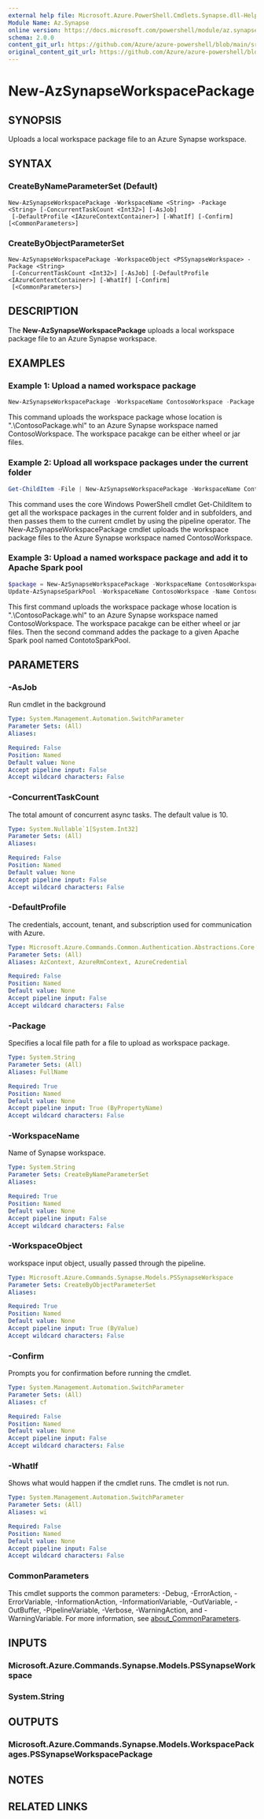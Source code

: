 ```yaml
---
external help file: Microsoft.Azure.PowerShell.Cmdlets.Synapse.dll-Help.xml
Module Name: Az.Synapse
online version: https://docs.microsoft.com/powershell/module/az.synapse/new-azsynapseworkspacepackage
schema: 2.0.0
content_git_url: https://github.com/Azure/azure-powershell/blob/main/src/Synapse/Synapse/help/New-AzSynapseWorkspacePackage.md
original_content_git_url: https://github.com/Azure/azure-powershell/blob/main/src/Synapse/Synapse/help/New-AzSynapseWorkspacePackage.md
---
```


# New-AzSynapseWorkspacePackage

## SYNOPSIS
Uploads a local workspace package file to an Azure Synapse workspace.

## SYNTAX

### CreateByNameParameterSet (Default)
```
New-AzSynapseWorkspacePackage -WorkspaceName <String> -Package <String> [-ConcurrentTaskCount <Int32>] [-AsJob]
 [-DefaultProfile <IAzureContextContainer>] [-WhatIf] [-Confirm] [<CommonParameters>]
```

### CreateByObjectParameterSet
```
New-AzSynapseWorkspacePackage -WorkspaceObject <PSSynapseWorkspace> -Package <String>
 [-ConcurrentTaskCount <Int32>] [-AsJob] [-DefaultProfile <IAzureContextContainer>] [-WhatIf] [-Confirm]
 [<CommonParameters>]
```

## DESCRIPTION
The **New-AzSynapseWorkspacePackage** uploads a local workspace package file to an Azure Synapse workspace.

## EXAMPLES

### Example 1: Upload a named workspace package
```powershell
New-AzSynapseWorkspacePackage -WorkspaceName ContosoWorkspace -Package ".\ContosoPackage.whl"
```

This command uploads the workspace package whose location is ".\ContosoPackage.whl" to an Azure Synapse workspace named ContosoWorkspace. The workspace pacakge can be either wheel or jar files.

### Example 2: Upload all workspace packages under the current folder
```powershell
Get-ChildItem -File | New-AzSynapseWorkspacePackage -WorkspaceName ContosoWorkspace
```

This command uses the core Windows PowerShell cmdlet Get-ChildItem to get all the workspace packages in the current folder and in subfolders, and then passes them to the current cmdlet by using the pipeline operator. The New-AzSynapseWorkspacePackage cmdlet uploads the workspace package files to the Azure Synapse workspace named ContosoWorkspace.

### Example 3: Upload a named workspace package and add it to Apache Spark pool
```powershell
$package = New-AzSynapseWorkspacePackage -WorkspaceName ContosoWorkspace -Package ".\ContosoPackage.whl"
Update-AzSynapseSparkPool -WorkspaceName ContosoWorkspace -Name ContosoSparkPool -PackageAction Add -Package $package
```

This first command uploads the workspace package whose location is ".\ContosoPackage.whl" to an Azure Synapse workspace named ContosoWorkspace. The workspace pacakge can be either wheel or jar files. Then the second command addes the package to a given Apache Spark pool named ContotoSparkPool.

## PARAMETERS

### -AsJob
Run cmdlet in the background

```yaml
Type: System.Management.Automation.SwitchParameter
Parameter Sets: (All)
Aliases:

Required: False
Position: Named
Default value: None
Accept pipeline input: False
Accept wildcard characters: False
```

### -ConcurrentTaskCount
The total amount of concurrent async tasks.
The default value is 10.

```yaml
Type: System.Nullable`1[System.Int32]
Parameter Sets: (All)
Aliases:

Required: False
Position: Named
Default value: None
Accept pipeline input: False
Accept wildcard characters: False
```

### -DefaultProfile
The credentials, account, tenant, and subscription used for communication with Azure.

```yaml
Type: Microsoft.Azure.Commands.Common.Authentication.Abstractions.Core.IAzureContextContainer
Parameter Sets: (All)
Aliases: AzContext, AzureRmContext, AzureCredential

Required: False
Position: Named
Default value: None
Accept pipeline input: False
Accept wildcard characters: False
```

### -Package
Specifies a local file path for a file to upload as workspace package.

```yaml
Type: System.String
Parameter Sets: (All)
Aliases: FullName

Required: True
Position: Named
Default value: None
Accept pipeline input: True (ByPropertyName)
Accept wildcard characters: False
```

### -WorkspaceName
Name of Synapse workspace.

```yaml
Type: System.String
Parameter Sets: CreateByNameParameterSet
Aliases:

Required: True
Position: Named
Default value: None
Accept pipeline input: False
Accept wildcard characters: False
```

### -WorkspaceObject
workspace input object, usually passed through the pipeline.

```yaml
Type: Microsoft.Azure.Commands.Synapse.Models.PSSynapseWorkspace
Parameter Sets: CreateByObjectParameterSet
Aliases:

Required: True
Position: Named
Default value: None
Accept pipeline input: True (ByValue)
Accept wildcard characters: False
```

### -Confirm
Prompts you for confirmation before running the cmdlet.

```yaml
Type: System.Management.Automation.SwitchParameter
Parameter Sets: (All)
Aliases: cf

Required: False
Position: Named
Default value: None
Accept pipeline input: False
Accept wildcard characters: False
```

### -WhatIf
Shows what would happen if the cmdlet runs.
The cmdlet is not run.

```yaml
Type: System.Management.Automation.SwitchParameter
Parameter Sets: (All)
Aliases: wi

Required: False
Position: Named
Default value: None
Accept pipeline input: False
Accept wildcard characters: False
```

### CommonParameters
This cmdlet supports the common parameters: -Debug, -ErrorAction, -ErrorVariable, -InformationAction, -InformationVariable, -OutVariable, -OutBuffer, -PipelineVariable, -Verbose, -WarningAction, and -WarningVariable. For more information, see [about_CommonParameters](http://go.microsoft.com/fwlink/?LinkID=113216).

## INPUTS

### Microsoft.Azure.Commands.Synapse.Models.PSSynapseWorkspace

### System.String

## OUTPUTS

### Microsoft.Azure.Commands.Synapse.Models.WorkspacePackages.PSSynapseWorkspacePackage

## NOTES

## RELATED LINKS
